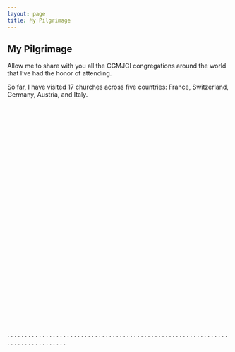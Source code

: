 ```yaml
---
layout: page
title: My Pilgrimage
---
```

## My Pilgrimage

Allow me to share with you all the CGMJCI congregations around the world that I’ve had the honor of attending.

So far, I have visited 17 churches across five countries: France, Switzerland, Germany, Austria, and Italy.

<div id="map" style="height: 500px;"></div>

. . . . . . . . . . . . . . . . . . . . . . . . . . . . . . . . . . . . . . . . . . . . . . . . . . . . . . . . . . . . . . . . . . . . . . . . . . . . . . . .

<script>
  const points = [
    {
      location_name: "Marseille, France",
      coordinates: [43.292163, 5.3734908],
      visit_card_url: "https://direcciones.idmji.org/en/iglesia/697/",
    },
    {
      location_name: "Avignon, France (CLOSED)",
      coordinates: [43.9263999, 4.8436042],
      visit_card_url: "https://direcciones.idmji.org/en/iglesia/1146/",
    },
    {
      location_name: "Paris (Pantin), France",
      coordinates: [48.8974317, 2.40503],
      visit_card_url: "https://direcciones.idmji.org/en/iglesia/589/",
    },
    {
      location_name: "Lyon, France",
      coordinates: [45.7498111, 4.8282579],
      visit_card_url: "https://direcciones.idmji.org/en/iglesia/970/",
    },
    {
      location_name: "Nice, France",
      coordinates: [43.7003848, 7.2829292],
      visit_card_url: "https://direcciones.idmji.org/en/iglesia/846/",
    },
    {
      location_name: "Paris 14th (Montparnasse), France",
      coordinates: [48.8273987, 2.3209477],
      visit_card_url: "https://direcciones.idmji.org/en/iglesia/1062/",
    },
    {
      location_name: "Beaucaire, France",
      coordinates: [43.8236389, 4.6266716],
      visit_card_url: "https://direcciones.idmji.org/en/iglesia/841/",
    },
    {
      location_name: "Geneva (Carouge), Switzerland",
      coordinates: [46.1799519, 6.1422544],
      visit_card_url: "https://direcciones.idmji.org/en/iglesia/403/",
    },
    {
      location_name: "Lausanne, Switzerland",
      coordinates: [46.5404222, 6.6308944],
      visit_card_url: "https://direcciones.idmji.org/en/iglesia/653/",
    },
    {
      location_name: "Neuchâtel (Peseux), Switzerland",
      coordinates: [46.9851423, 6.8972302],
      visit_card_url: "https://direcciones.idmji.org/en/iglesia/400/",
    },
    {
      location_name: "Bern, Switzerland",
      coordinates: [46.9466099, 7.4401543],
      visit_card_url: "https://direcciones.idmji.org/en/iglesia/718/",
    },
    {
      location_name: "Zürich, Switzerland",
      coordinates: [47.3862163, 8.5022607],
      visit_card_url: "https://direcciones.idmji.org/en/iglesia/719/",
    },
    {
      location_name: "München, Germany",
      coordinates: [48.1404777, 11.5235582],
      visit_card_url: "https://direcciones.idmji.org/en/iglesia/335/",
    },
    {
      location_name: "Dornbirn, Austria",
      coordinates: [47.3992929, 9.7358132],
      visit_card_url: "https://direcciones.idmji.org/en/iglesia/1172/",
    },
    {
      location_name: "Lugano (Lamone), Switzerland",
      coordinates: [46.0387765, 8.9276274],
      visit_card_url: "https://direcciones.idmji.org/en/iglesia/727/",
    },
    {
      location_name: "Milano, Italy",
      coordinates: [45.524364, 9.1931905],
      visit_card_url: "https://direcciones.idmji.org/en/iglesia/51/",
    },
    {
      location_name: "Torino, Italy",
      coordinates: [45.0481003, 7.67399],
      visit_card_url: "https://direcciones.idmji.org/en/iglesia/683/",
    },
  ]


  function waitForLeaflet(callback) {
    if (typeof L !== 'undefined') {
      callback();
    } else {
      setTimeout(() => waitForLeaflet(callback), 100);
    }
  }

  waitForLeaflet(() => {
    var map = L.map('map').setView([46.1665, 6.7248], 5);

    L.tileLayer('https://{s}.tile.openstreetmap.org/{z}/{x}/{y}.png', {
      attribution: '&copy; OpenStreetMap contributors'
    }).addTo(map);

    points.forEach(point => {
      const marker = L.marker(point.coordinates).addTo(map);
      marker.bindPopup(
        `<strong>${point.location_name}</strong><br><small><a href="${point.visit_card_url}" target="_blank">Visit card</a></small>`
      );
    });
  });
</script>

